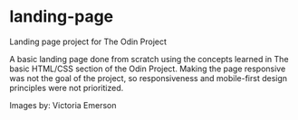 # landing-page
Landing page project for The Odin Project

A basic landing page done from scratch using the concepts learned in The basic HTML/CSS section of the Odin Project. Making the page responsive was not the goal of the project, so responsiveness and mobile-first design principles were not prioritized.

Images by:
Victoria Emerson